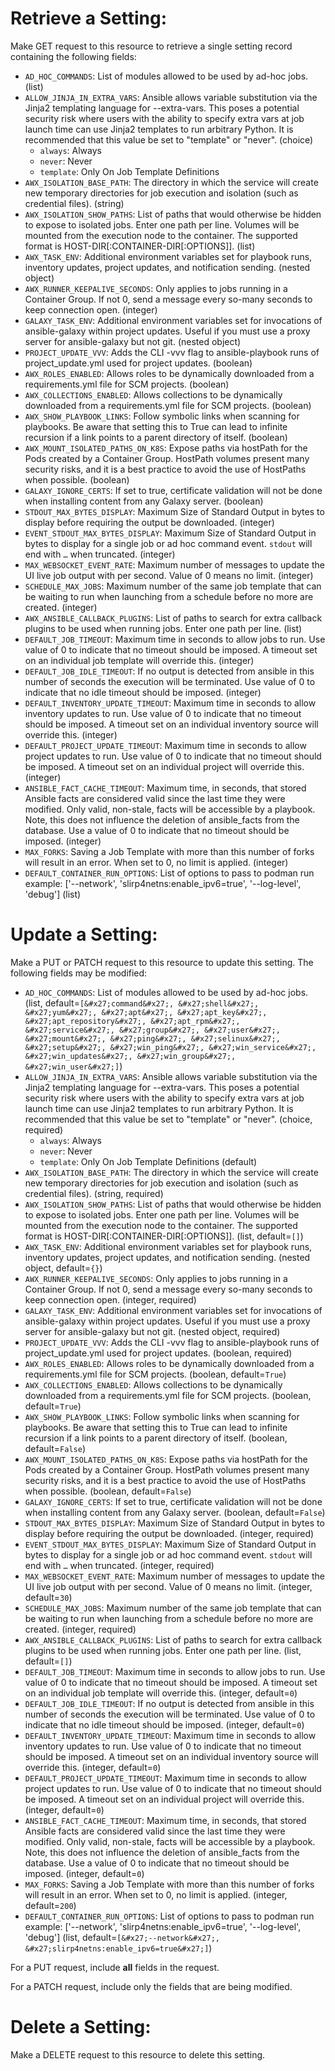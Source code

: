 # Retrieve a Setting:

Make GET request to this resource to retrieve a single setting
record containing the following fields:

* `AD_HOC_COMMANDS`: List of modules allowed to be used by ad-hoc jobs. (list)
* `ALLOW_JINJA_IN_EXTRA_VARS`: Ansible allows variable substitution via the Jinja2 templating language for --extra-vars. This poses a potential security risk where users with the ability to specify extra vars at job launch time can use Jinja2 templates to run arbitrary Python.  It is recommended that this value be set to &quot;template&quot; or &quot;never&quot;. (choice)
    - `always`: Always
    - `never`: Never
    - `template`: Only On Job Template Definitions
* `AWX_ISOLATION_BASE_PATH`: The directory in which the service will create new temporary directories for job execution and isolation (such as credential files). (string)
* `AWX_ISOLATION_SHOW_PATHS`: List of paths that would otherwise be hidden to expose to isolated jobs. Enter one path per line. Volumes will be mounted from the execution node to the container. The supported format is HOST-DIR[:CONTAINER-DIR[:OPTIONS]].  (list)
* `AWX_TASK_ENV`: Additional environment variables set for playbook runs, inventory updates, project updates, and notification sending. (nested object)
* `AWX_RUNNER_KEEPALIVE_SECONDS`: Only applies to jobs running in a Container Group. If not 0, send a message every so-many seconds to keep connection open. (integer)
* `GALAXY_TASK_ENV`: Additional environment variables set for invocations of ansible-galaxy within project updates. Useful if you must use a proxy server for ansible-galaxy but not git. (nested object)
* `PROJECT_UPDATE_VVV`: Adds the CLI -vvv flag to ansible-playbook runs of project_update.yml used for project updates. (boolean)
* `AWX_ROLES_ENABLED`: Allows roles to be dynamically downloaded from a requirements.yml file for SCM projects. (boolean)
* `AWX_COLLECTIONS_ENABLED`: Allows collections to be dynamically downloaded from a requirements.yml file for SCM projects. (boolean)
* `AWX_SHOW_PLAYBOOK_LINKS`: Follow symbolic links when scanning for playbooks. Be aware that setting this to True can lead to infinite recursion if a link points to a parent directory of itself. (boolean)
* `AWX_MOUNT_ISOLATED_PATHS_ON_K8S`: Expose paths via hostPath for the Pods created by a Container Group. HostPath volumes present many security risks, and it is a best practice to avoid the use of HostPaths when possible.  (boolean)
* `GALAXY_IGNORE_CERTS`: If set to true, certificate validation will not be done when installing content from any Galaxy server. (boolean)
* `STDOUT_MAX_BYTES_DISPLAY`: Maximum Size of Standard Output in bytes to display before requiring the output be downloaded. (integer)
* `EVENT_STDOUT_MAX_BYTES_DISPLAY`: Maximum Size of Standard Output in bytes to display for a single job or ad hoc command event. `stdout` will end with `…` when truncated. (integer)
* `MAX_WEBSOCKET_EVENT_RATE`: Maximum number of messages to update the UI live job output with per second. Value of 0 means no limit. (integer)
* `SCHEDULE_MAX_JOBS`: Maximum number of the same job template that can be waiting to run when launching from a schedule before no more are created. (integer)
* `AWX_ANSIBLE_CALLBACK_PLUGINS`: List of paths to search for extra callback plugins to be used when running jobs. Enter one path per line. (list)
* `DEFAULT_JOB_TIMEOUT`: Maximum time in seconds to allow jobs to run. Use value of 0 to indicate that no timeout should be imposed. A timeout set on an individual job template will override this. (integer)
* `DEFAULT_JOB_IDLE_TIMEOUT`: If no output is detected from ansible in this number of seconds the execution will be terminated. Use value of 0 to indicate that no idle timeout should be imposed. (integer)
* `DEFAULT_INVENTORY_UPDATE_TIMEOUT`: Maximum time in seconds to allow inventory updates to run. Use value of 0 to indicate that no timeout should be imposed. A timeout set on an individual inventory source will override this. (integer)
* `DEFAULT_PROJECT_UPDATE_TIMEOUT`: Maximum time in seconds to allow project updates to run. Use value of 0 to indicate that no timeout should be imposed. A timeout set on an individual project will override this. (integer)
* `ANSIBLE_FACT_CACHE_TIMEOUT`: Maximum time, in seconds, that stored Ansible facts are considered valid since the last time they were modified. Only valid, non-stale, facts will be accessible by a playbook. Note, this does not influence the deletion of ansible_facts from the database. Use a value of 0 to indicate that no timeout should be imposed. (integer)
* `MAX_FORKS`: Saving a Job Template with more than this number of forks will result in an error. When set to 0, no limit is applied. (integer)
* `DEFAULT_CONTAINER_RUN_OPTIONS`: List of options to pass to podman run example: [&#x27;--network&#x27;, &#x27;slirp4netns:enable_ipv6=true&#x27;, &#x27;--log-level&#x27;, &#x27;debug&#x27;] (list)





# Update a Setting:

Make a PUT or PATCH request to this resource to update this
setting.  The following fields may be modified:


* `AD_HOC_COMMANDS`: List of modules allowed to be used by ad-hoc jobs. (list, default=`[&#x27;command&#x27;, &#x27;shell&#x27;, &#x27;yum&#x27;, &#x27;apt&#x27;, &#x27;apt_key&#x27;, &#x27;apt_repository&#x27;, &#x27;apt_rpm&#x27;, &#x27;service&#x27;, &#x27;group&#x27;, &#x27;user&#x27;, &#x27;mount&#x27;, &#x27;ping&#x27;, &#x27;selinux&#x27;, &#x27;setup&#x27;, &#x27;win_ping&#x27;, &#x27;win_service&#x27;, &#x27;win_updates&#x27;, &#x27;win_group&#x27;, &#x27;win_user&#x27;]`)
* `ALLOW_JINJA_IN_EXTRA_VARS`: Ansible allows variable substitution via the Jinja2 templating language for --extra-vars. This poses a potential security risk where users with the ability to specify extra vars at job launch time can use Jinja2 templates to run arbitrary Python.  It is recommended that this value be set to &quot;template&quot; or &quot;never&quot;. (choice, required)
    - `always`: Always
    - `never`: Never
    - `template`: Only On Job Template Definitions (default)
* `AWX_ISOLATION_BASE_PATH`: The directory in which the service will create new temporary directories for job execution and isolation (such as credential files). (string, required)
* `AWX_ISOLATION_SHOW_PATHS`: List of paths that would otherwise be hidden to expose to isolated jobs. Enter one path per line. Volumes will be mounted from the execution node to the container. The supported format is HOST-DIR[:CONTAINER-DIR[:OPTIONS]].  (list, default=`[]`)
* `AWX_TASK_ENV`: Additional environment variables set for playbook runs, inventory updates, project updates, and notification sending. (nested object, default=`{}`)
* `AWX_RUNNER_KEEPALIVE_SECONDS`: Only applies to jobs running in a Container Group. If not 0, send a message every so-many seconds to keep connection open. (integer, required)
* `GALAXY_TASK_ENV`: Additional environment variables set for invocations of ansible-galaxy within project updates. Useful if you must use a proxy server for ansible-galaxy but not git. (nested object, required)
* `PROJECT_UPDATE_VVV`: Adds the CLI -vvv flag to ansible-playbook runs of project_update.yml used for project updates. (boolean, required)
* `AWX_ROLES_ENABLED`: Allows roles to be dynamically downloaded from a requirements.yml file for SCM projects. (boolean, default=`True`)
* `AWX_COLLECTIONS_ENABLED`: Allows collections to be dynamically downloaded from a requirements.yml file for SCM projects. (boolean, default=`True`)
* `AWX_SHOW_PLAYBOOK_LINKS`: Follow symbolic links when scanning for playbooks. Be aware that setting this to True can lead to infinite recursion if a link points to a parent directory of itself. (boolean, default=`False`)
* `AWX_MOUNT_ISOLATED_PATHS_ON_K8S`: Expose paths via hostPath for the Pods created by a Container Group. HostPath volumes present many security risks, and it is a best practice to avoid the use of HostPaths when possible.  (boolean, default=`False`)
* `GALAXY_IGNORE_CERTS`: If set to true, certificate validation will not be done when installing content from any Galaxy server. (boolean, default=`False`)
* `STDOUT_MAX_BYTES_DISPLAY`: Maximum Size of Standard Output in bytes to display before requiring the output be downloaded. (integer, required)
* `EVENT_STDOUT_MAX_BYTES_DISPLAY`: Maximum Size of Standard Output in bytes to display for a single job or ad hoc command event. `stdout` will end with `…` when truncated. (integer, required)
* `MAX_WEBSOCKET_EVENT_RATE`: Maximum number of messages to update the UI live job output with per second. Value of 0 means no limit. (integer, default=`30`)
* `SCHEDULE_MAX_JOBS`: Maximum number of the same job template that can be waiting to run when launching from a schedule before no more are created. (integer, required)
* `AWX_ANSIBLE_CALLBACK_PLUGINS`: List of paths to search for extra callback plugins to be used when running jobs. Enter one path per line. (list, default=`[]`)
* `DEFAULT_JOB_TIMEOUT`: Maximum time in seconds to allow jobs to run. Use value of 0 to indicate that no timeout should be imposed. A timeout set on an individual job template will override this. (integer, default=`0`)
* `DEFAULT_JOB_IDLE_TIMEOUT`: If no output is detected from ansible in this number of seconds the execution will be terminated. Use value of 0 to indicate that no idle timeout should be imposed. (integer, default=`0`)
* `DEFAULT_INVENTORY_UPDATE_TIMEOUT`: Maximum time in seconds to allow inventory updates to run. Use value of 0 to indicate that no timeout should be imposed. A timeout set on an individual inventory source will override this. (integer, default=`0`)
* `DEFAULT_PROJECT_UPDATE_TIMEOUT`: Maximum time in seconds to allow project updates to run. Use value of 0 to indicate that no timeout should be imposed. A timeout set on an individual project will override this. (integer, default=`0`)
* `ANSIBLE_FACT_CACHE_TIMEOUT`: Maximum time, in seconds, that stored Ansible facts are considered valid since the last time they were modified. Only valid, non-stale, facts will be accessible by a playbook. Note, this does not influence the deletion of ansible_facts from the database. Use a value of 0 to indicate that no timeout should be imposed. (integer, default=`0`)
* `MAX_FORKS`: Saving a Job Template with more than this number of forks will result in an error. When set to 0, no limit is applied. (integer, default=`200`)
* `DEFAULT_CONTAINER_RUN_OPTIONS`: List of options to pass to podman run example: [&#x27;--network&#x27;, &#x27;slirp4netns:enable_ipv6=true&#x27;, &#x27;--log-level&#x27;, &#x27;debug&#x27;] (list, default=`[&#x27;--network&#x27;, &#x27;slirp4netns:enable_ipv6=true&#x27;]`)






For a PUT request, include **all** fields in the request.



For a PATCH request, include only the fields that are being modified.



# Delete a Setting:

Make a DELETE request to this resource to delete this setting.